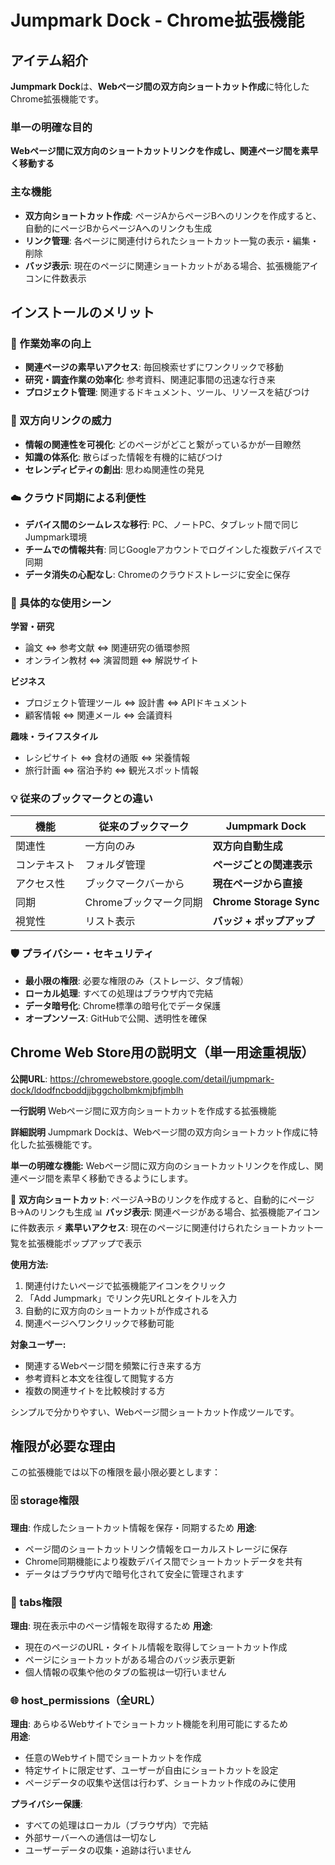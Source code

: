 # Jumpmark Dock - Chrome拡張機能

## アイテム紹介

**Jumpmark Dock**は、**Webページ間の双方向ショートカット作成**に特化したChrome拡張機能です。

### 単一の明確な目的
**Webページ間に双方向のショートカットリンクを作成し、関連ページ間を素早く移動する**

### 主な機能
- **双方向ショートカット作成**: ページAからページBへのリンクを作成すると、自動的にページBからページAへのリンクも生成
- **リンク管理**: 各ページに関連付けられたショートカット一覧の表示・編集・削除
- **バッジ表示**: 現在のページに関連ショートカットがある場合、拡張機能アイコンに件数表示

## インストールのメリット

### 🚀 作業効率の向上
- **関連ページの素早いアクセス**: 毎回検索せずにワンクリックで移動
- **研究・調査作業の効率化**: 参考資料、関連記事間の迅速な行き来
- **プロジェクト管理**: 関連するドキュメント、ツール、リソースを結びつけ

### 🔄 双方向リンクの威力
- **情報の関連性を可視化**: どのページがどこと繋がっているかが一目瞭然
- **知識の体系化**: 散らばった情報を有機的に結びつけ
- **セレンディピティの創出**: 思わぬ関連性の発見

### ☁️ クラウド同期による利便性
- **デバイス間のシームレスな移行**: PC、ノートPC、タブレット間で同じJumpmark環境
- **チームでの情報共有**: 同じGoogleアカウントでログインした複数デバイスで同期
- **データ消失の心配なし**: Chromeのクラウドストレージに安全に保存

### 🎯 具体的な使用シーン

**学習・研究**
- 論文 ⇔ 参考文献 ⇔ 関連研究の循環参照
- オンライン教材 ⇔ 演習問題 ⇔ 解説サイト

**ビジネス**
- プロジェクト管理ツール ⇔ 設計書 ⇔ APIドキュメント
- 顧客情報 ⇔ 関連メール ⇔ 会議資料

**趣味・ライフスタイル**
- レシピサイト ⇔ 食材の通販 ⇔ 栄養情報
- 旅行計画 ⇔ 宿泊予約 ⇔ 観光スポット情報

### 💡 従来のブックマークとの違い

| 機能 | 従来のブックマーク | Jumpmark Dock |
|------|-------------------|---------------|
| 関連性 | 一方向のみ | **双方向自動生成** |
| コンテキスト | フォルダ管理 | **ページごとの関連表示** |
| アクセス性 | ブックマークバーから | **現在ページから直接** |
| 同期 | Chromeブックマーク同期 | **Chrome Storage Sync** |
| 視覚性 | リスト表示 | **バッジ + ポップアップ** |

### 🛡️ プライバシー・セキュリティ
- **最小限の権限**: 必要な権限のみ（ストレージ、タブ情報）
- **ローカル処理**: すべての処理はブラウザ内で完結
- **データ暗号化**: Chrome標準の暗号化でデータ保護
- **オープンソース**: GitHubで公開、透明性を確保

## Chrome Web Store用の説明文（単一用途重視版）

**公開URL**: https://chromewebstore.google.com/detail/jumpmark-dock/ldodfncboddjjbggcholbmkmjbfjmblh

**一行説明**
Webページ間に双方向ショートカットを作成する拡張機能

**詳細説明**
Jumpmark Dockは、Webページ間の双方向ショートカット作成に特化した拡張機能です。

**単一の明確な機能:**
Webページ間に双方向のショートカットリンクを作成し、関連ページ間を素早く移動できるようにします。

🔗 **双方向ショートカット**: ページA→Bのリンクを作成すると、自動的にページB→Aのリンクも生成
📊 **バッジ表示**: 関連ページがある場合、拡張機能アイコンに件数表示
⚡ **素早いアクセス**: 現在のページに関連付けられたショートカット一覧を拡張機能ポップアップで表示

**使用方法:**
1. 関連付けたいページで拡張機能アイコンをクリック
2. 「Add Jumpmark」でリンク先URLとタイトルを入力
3. 自動的に双方向のショートカットが作成される
4. 関連ページへワンクリックで移動可能

**対象ユーザー:**
- 関連するWebページ間を頻繁に行き来する方
- 参考資料と本文を往復して閲覧する方
- 複数の関連サイトを比較検討する方

シンプルで分かりやすい、Webページ間ショートカット作成ツールです。

## 権限が必要な理由

この拡張機能では以下の権限を最小限必要とします：

### 🗄️ storage権限
**理由**: 作成したショートカット情報を保存・同期するため
**用途**: 
- ページ間のショートカットリンク情報をローカルストレージに保存
- Chrome同期機能により複数デバイス間でショートカットデータを共有
- データはブラウザ内で暗号化されて安全に管理されます

### 📄 tabs権限  
**理由**: 現在表示中のページ情報を取得するため
**用途**:
- 現在のページのURL・タイトル情報を取得してショートカット作成
- ページにショートカットがある場合のバッジ表示更新
- 個人情報の収集や他のタブの監視は一切行いません

### 🌐 host_permissions（全URL）
**理由**: あらゆるWebサイトでショートカット機能を利用可能にするため  
**用途**:
- 任意のWebサイト間でショートカットを作成
- 特定サイトに限定せず、ユーザーが自由にショートカットを設定
- ページデータの収集や送信は行わず、ショートカット作成のみに使用

**プライバシー保護**:
- すべての処理はローカル（ブラウザ内）で完結
- 外部サーバーへの通信は一切なし
- ユーザーデータの収集・追跡は行いません